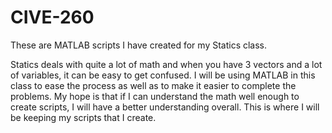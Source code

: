 # CIVE-260
These are MATLAB scripts I have created for my Statics class. 

Statics deals with quite a lot of math and when you have 3 vectors and a lot of variables, it can be easy to get confused. I will be using MATLAB in this class to ease the
process as well as to make it easier to complete the problems. My hope is that if I can understand the math well enough to create scripts, I will have a better understanding
overall. This is where I will be keeping my scripts that I create. 
